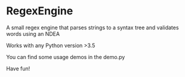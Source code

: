 # RegexEngine

A small regex engine that parses strings to a syntax tree and validates words using an NDEA

Works with any Python version >3.5

You can find some usage demos in the demo.py

Have fun!
